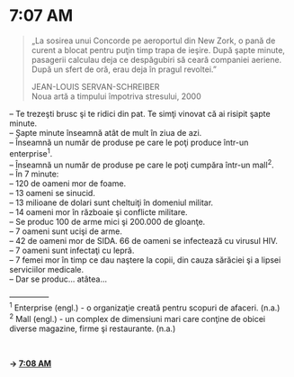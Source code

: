 # 7:07 AM

> „La sosirea unui Concorde pe aeroportul din New Zork, o pană de curent a blocat pentru puţin timp trapa de ieşire. După şapte minute, pasagerii calculau deja ce despăgubiri să ceară companiei aeriene. După un sfert de oră, erau deja în pragul revoltei.”  
>  
> JEAN-LOUIS SERVAN-SCHREIBER  
> Noua artă a timpului împotriva stresului, 2000  

– Te trezeşti brusc şi te ridici din pat. Te simţi vinovat că ai risipit şapte minute.  
– Şapte minute înseamnă atât de mult în ziua de azi.  
– Înseamnă un număr de produse pe care le poţi produce într-un enterprise<sup>1</sup>.  
– Înseamnă un număr de produse pe care le poţi cumpăra într-un mall<sup>2</sup>.  
– În 7 minute:  
– 120 de oameni mor de foame.  
– 13 oameni se sinucid.  
– 13 milioane de dolari sunt cheltuiţi în domeniul militar.  
– 14 oameni mor în războaie şi conflicte militare.  
– Se produc 100 de arme mici şi 200.000 de gloanţe.  
– 7 oameni sunt ucişi de arme.  
– 42 de oameni mor de SIDA. 66 de oameni se infectează cu virusul HIV.  
– 7 oameni sunt infectaţi cu lepră.  
– 7 femei mor în timp ce dau naştere la copii, din cauza sărăciei şi a lipsei serviciilor medicale.  
– Dar se produc... atâtea...   

—————  
<sup>1</sup> Enterprise (engl.) - o organizaţie creată pentru scopuri de afaceri. (n.a.)  
<sup>2</sup> Mall (engl.) - un complex de dimensiuni mari care conţine de obicei diverse magazine, firme şi restaurante. (n.a.)  

<br>  

**→ [7:08 AM](7-08.md)**
